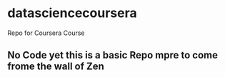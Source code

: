 datasciencecoursera
===================

Repo for Coursera Course 
## No Code yet this is a basic Repo mpre to come frome the wall of Zen

